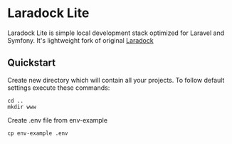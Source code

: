 # Laradock Lite

Laradock Lite is simple local development stack optimized for Laravel and Symfony. It's lightweight fork of original [Laradock](https://github.com/laradock/laradock)

## Quickstart

Create new directory which will contain all your projects. To follow default settings execute these commands:
```
cd ..
mkdir www
```

Create .env file from env-example

```
cp env-example .env
```
